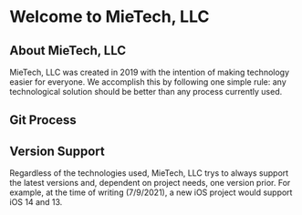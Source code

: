 # Welcome to MieTech, LLC 
<!-- some blurb about MieTech, LLC -->

## About MieTech, LLC
<!-- information about MieTech, LLC -->
MieTech, LLC was created in 2019 with the intention of making technology easier for everyone. We accomplish this by following one simple rule: any technological solution should be better than any process currently used. 

## Git Process
<!-- info about MieTech, LLC's git process --> 

## Version Support
<!-- What versions of OS will MieTech, LLC support by default? -->
Regardless of the technologies used, MieTech, LLC trys to always support the latest versions and, dependent on project needs, one version prior. For example, at the time of writing (7/9/2021), a new iOS project would support iOS 14 and 13. 

<!--
**mietechnologies/mietechnologies** is a ✨ _special_ ✨ repository because its `README.md` (this file) appears on your GitHub profile.

Here are some ideas to get you started:

- 🔭 I’m currently working on ...
- 🌱 I’m currently learning ...
- 👯 I’m looking to collaborate on ...
- 🤔 I’m looking for help with ...
- 💬 Ask me about ...
- 📫 How to reach me: ...
- 😄 Pronouns: ...
- ⚡ Fun fact: ...
-->
